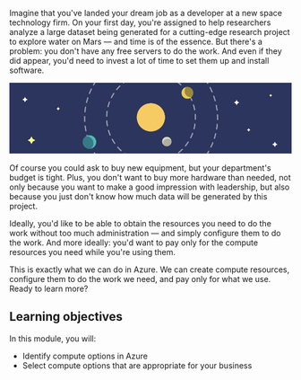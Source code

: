 Imagine that you've landed your dream job as a developer at a new space technology firm. On your first day, you're assigned to help researchers analyze a large dataset being generated for a cutting-edge research project to explore water on Mars &mdash; and time is of the essence. But there's a problem: you don't have any free servers to do the work. And even if they did appear, you'd need to invest a lot of time to set them up and install software.

![Concept of the sun being center of our solar system](../media/1-heading.png)

Of course you could ask to buy new equipment, but your department's budget is tight. Plus, you don't want to buy more hardware than needed, not only because you want to make a good impression with leadership, but also because you just don't know how much data will be generated by this project.

Ideally, you'd like to be able to obtain the resources you need to do the work without too much administration &mdash; and simply configure them to do the work. And more ideally: you'd want to pay only for the compute resources you need while you're using them.

This is exactly what we can do in Azure. We can create compute resources, configure them to do the work we need, and pay only for what we use. Ready to learn more?

## Learning objectives

In this module, you will:

- Identify compute options in Azure
- Select compute options that are appropriate for your business
